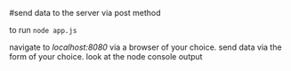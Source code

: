 #send data to the server via post method

to run ```node app.js```

navigate to *localhost:8080* via a browser of your choice.
send data via the form of your choice. look at the node console output 
